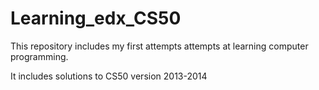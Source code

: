 # Learning_edx_CS50

This repository includes my first attempts attempts at learning computer programming.

It includes solutions to CS50 version 2013-2014
